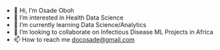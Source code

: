 - 👋 Hi, I’m Osade Oboh
- 👀 I’m interested in Health Data Science
- 🌱 I’m currently learning Data Science/Analytics
- 💞️ I’m looking to collaborate on Infectious Disease  ML Projects in Africa
- 📫 How to reach me docosade@gmail.com

<!---
OsadeBOH/OsadeBOH is a ✨ special ✨ repository because its `README.md` (this file) appears on your GitHub profile.
You can click the Preview link to take a look at your changes.
--->
